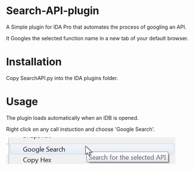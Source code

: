 # Search-API-plugin

A Simple plugin for IDA Pro that automates the process of googling an API.

It Googles the selected function name in a new tab of your default browser.

# Installation
Copy SearchAPI.py into the IDA plugins folder.

# Usage
The plugin loads automatically when an IDB is opened.

Right click on any call instuction and choose 'Google Search'.

![](https://raw.githubusercontent.com/AlyaGomaa/Search-API-plugin/master/_screenshot.png)
